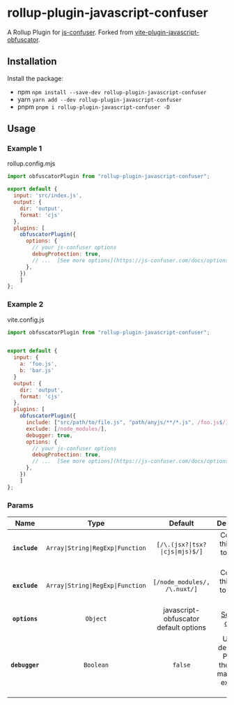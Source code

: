# rollup-plugin-javascript-confuser

A Rollup Plugin for [js-confuser](https://npmjs.com/package/js-confuser). Forked from [vite-plugin-javascript-obfuscator](https://github.com/elmeet/vite-plugin-javascript-obfuscator).

## Installation

Install the package:

- npm `npm install --save-dev rollup-plugin-javascript-confuser`
- yarn `yarn add --dev rollup-plugin-javascript-confuser`
- pnpm `pnpm i rollup-plugin-javascript-confuser -D`

## Usage

### Example 1

rollup.config.mjs

```javascript
import obfuscatorPlugin from "rollup-plugin-javascript-confuser";

export default {
  input: 'src/index.js',
  output: {
    dir: 'output',
    format: 'cjs'
  },
  plugins: [
    obfuscatorPlugin({
      options: {
        // your js-confuser options
        debugProtection: true,
        // ...  [See more options](https://js-confuser.com/docs/options)
      },
    })
    ]
};
```

### Example 2

vite.config.js

```javascript
import obfuscatorPlugin from "rollup-plugin-javascript-confuser";


export default {
  input: {
    a: 'foo.js',
    b: 'bar.js'
  }
  output: {
    dir: 'output',
    format: 'cjs'
  },
  plugins: [
    obfuscatorPlugin({
      include: ["src/path/to/file.js", "path/anyjs/**/*.js", /foo.js$/],
      exclude: [/node_modules/],
      debugger: true,
      options: {
        // your js-confuser options
        debugProtection: true,
        // ...  [See more options](https://js-confuser.com/docs/options)
      },
    })
    ]
};
```

### Params

|      Name      |               Type                |                Default                |                              Description                               |
| :------------: | :-------------------------------: | :-----------------------------------: | :--------------------------------------------------------------------: |
| **`include`**  | `Array\|String\|RegExp\|Function` |    `[/\.(jsx?\|tsx?\|cjs\|mjs)$/]`    |                 Configure this option to include files                 |
| **`exclude`**  | `Array\|String\|RegExp\|Function` |     `[/node_modules/, /\.nuxt/]`      |                 Configure this option to exclude files                 |
| **`options`**  |             `Object`              | javascript-obfuscator default options |        [See more options](https://js-confuser.com/docs/options)        |
| **`debugger`** |             `Boolean`             |                `false`                | Used for debugging, Print out the path of matching or excluding files. |
